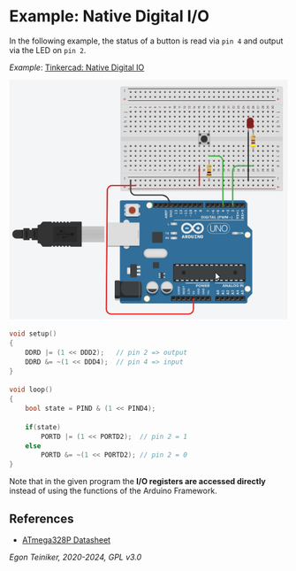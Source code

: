 # Example: Native Digital I/O

In the following example, the status of a button is read via `pin 4` and 
output via the LED on `pin 2`.

_Example_: [Tinkercad: Native Digital IO](https://www.tinkercad.com/things/gW2rGRv73t4) 

![Native Digital IO](ArduinoNativeIO.png)

```C++
void setup()
{
  	DDRD |= (1 << DDD2);   // pin 2 => output
  	DDRD &= ~(1 << DDD4);  // pin 4 => input
}

void loop()
{
    bool state = PIND & (1 << PIND4);
  
  	if(state)
  		PORTD |= (1 << PORTD2);  // pin 2 = 1
	else
        PORTD &= ~(1 << PORTD2); // pin 2 = 0
}
```

Note that in the given program the **I/O registers are accessed directly** instead 
of using the functions of the Arduino Framework.

## References

* [ATmega328P Datasheet](https://ww1.microchip.com/downloads/en/DeviceDoc/Atmel-7810-Automotive-Microcontrollers-ATmega328P_Datasheet.pdf)

*Egon Teiniker, 2020-2024, GPL v3.0*
